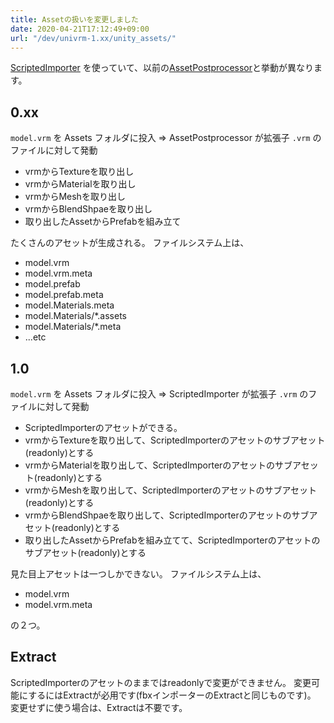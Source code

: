```yaml
---
title: Assetの扱いを変更しました
date: 2020-04-21T17:12:49+09:00
url: "/dev/univrm-1.xx/unity_assets/"
---
```


[ScriptedImporter](https://docs.unity3d.com/ScriptReference/Experimental.AssetImporters.ScriptedImporter.html) を使っていて、以前の[AssetPostprocessor](https://docs.unity3d.com/ScriptReference/AssetPostprocessor.html)と挙動が異なります。

## 0.xx

`model.vrm` を Assets フォルダに投入 => AssetPostprocessor が拡張子 `.vrm` のファイルに対して発動

* vrmからTextureを取り出し
* vrmからMaterialを取り出し
* vrmからMeshを取り出し
* vrmからBlendShpaeを取り出し
* 取り出したAssetからPrefabを組み立て

たくさんのアセットが生成される。
ファイルシステム上は、

* model.vrm
* model.vrm.meta
* model.prefab
* model.prefab.meta
* model.Materials.meta
* model.Materials/*.assets
* model.Materials/*.meta
* ...etc

## 1.0

`model.vrm` を Assets フォルダに投入 =>  ScriptedImporter が拡張子 `.vrm` のファイルに対して発動

* ScriptedImporterのアセットができる。
* vrmからTextureを取り出して、ScriptedImporterのアセットのサブアセット(readonly)とする
* vrmからMaterialを取り出して、ScriptedImporterのアセットのサブアセット(readonly)とする
* vrmからMeshを取り出して、ScriptedImporterのアセットのサブアセット(readonly)とする
* vrmからBlendShpaeを取り出して、ScriptedImporterのアセットのサブアセット(readonly)とする
* 取り出したAssetからPrefabを組み立てて、ScriptedImporterのアセットのサブアセット(readonly)とする

見た目上アセットは一つしかできない。
ファイルシステム上は、

* model.vrm
* model.vrm.meta

の２つ。

## Extract
ScriptedImporterのアセットのままではreadonlyで変更ができません。
変更可能にするにはExtractが必用です(fbxインポーターのExtractと同じものです)。
変更せずに使う場合は、Extractは不要です。
